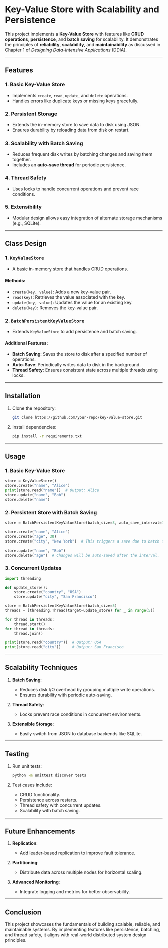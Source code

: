 # Key-Value Store with Scalability and Persistence

This project implements a **Key-Value Store** with features like **CRUD operations**, **persistence**, and **batch saving** for scalability. It demonstrates the principles of **reliability**, **scalability**, and **maintainability** as discussed in Chapter 1 of *Designing Data-Intensive Applications* (DDIA).

---

## Features

### **1. Basic Key-Value Store**
- Implements `create`, `read`, `update`, and `delete` operations.
- Handles errors like duplicate keys or missing keys gracefully.

### **2. Persistent Storage**
- Extends the in-memory store to save data to disk using JSON.
- Ensures durability by reloading data from disk on restart.

### **3. Scalability with Batch Saving**
- Reduces frequent disk writes by batching changes and saving them together.
- Includes an **auto-save thread** for periodic persistence.

### **4. Thread Safety**
- Uses locks to handle concurrent operations and prevent race conditions.

### **5. Extensibility**
- Modular design allows easy integration of alternate storage mechanisms (e.g., SQLite).

---

## Class Design

### **1. `KeyValueStore`**
- A basic in-memory store that handles CRUD operations.

#### Methods:
- `create(key, value)`: Adds a new key-value pair.
- `read(key)`: Retrieves the value associated with the key.
- `update(key, value)`: Updates the value for an existing key.
- `delete(key)`: Removes the key-value pair.

### **2. `BatchPersistentKeyValueStore`**
- Extends `KeyValueStore` to add persistence and batch saving.

#### Additional Features:
- **Batch Saving**: Saves the store to disk after a specified number of operations.
- **Auto-Save**: Periodically writes data to disk in the background.
- **Thread Safety**: Ensures consistent state across multiple threads using locks.

---

## Installation

1. Clone the repository:
   ```bash
   git clone https://github.com/your-repo/key-value-store.git
   ```

2. Install dependencies:
   ```bash
   pip install -r requirements.txt
   ```

---

## Usage

### **1. Basic Key-Value Store**
```python
store = KeyValueStore()
store.create("name", "Alice")
print(store.read("name"))  # Output: Alice
store.update("name", "Bob")
store.delete("name")
```

### **2. Persistent Store with Batch Saving**
```python
store = BatchPersistentKeyValueStore(batch_size=3, auto_save_interval=10)

store.create("name", "Alice")
store.create("age", 30)
store.create("city", "New York")  # This triggers a save due to batch size.

store.update("name", "Bob")
store.delete("age")  # Changes will be auto-saved after the interval.
```

### **3. Concurrent Updates**
```python
import threading

def update_store():
    store.create("country", "USA")
    store.update("city", "San Francisco")

store = BatchPersistentKeyValueStore(batch_size=5)
threads = [threading.Thread(target=update_store) for _ in range(5)]

for thread in threads:
    thread.start()
for thread in threads:
    thread.join()

print(store.read("country"))  # Output: USA
print(store.read("city"))     # Output: San Francisco
```

---

## Scalability Techniques

1. **Batch Saving**:
   - Reduces disk I/O overhead by grouping multiple write operations.
   - Ensures durability with periodic auto-saving.

2. **Thread Safety**:
   - Locks prevent race conditions in concurrent environments.

3. **Extensible Storage**:
   - Easily switch from JSON to database backends like SQLite.

---

## Testing

1. Run unit tests:
   ```bash
   python -m unittest discover tests
   ```

2. Test cases include:
   - CRUD functionality.
   - Persistence across restarts.
   - Thread safety with concurrent updates.
   - Scalability with batch saving.

---

## Future Enhancements

1. **Replication**:
   - Add leader-based replication to improve fault tolerance.

2. **Partitioning**:
   - Distribute data across multiple nodes for horizontal scaling.

3. **Advanced Monitoring**:
   - Integrate logging and metrics for better observability.

---

## Conclusion

This project showcases the fundamentals of building scalable, reliable, and maintainable systems. By implementing features like persistence, batching, and thread safety, it aligns with real-world distributed system design principles.


